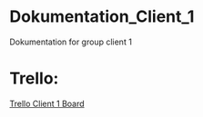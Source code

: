 # Dokumentation_Client_1
Dokumentation for group client 1

# Trello:
[Trello Client 1 Board](https://trello.com/b/gZNEhC4s/client-1)
